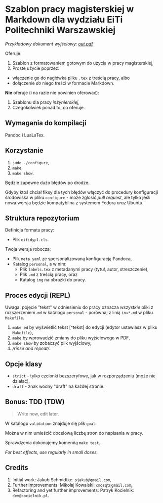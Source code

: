 # Szablon pracy magisterskiej w Markdown dla wydziału EiTi Politechniki Warszawskiej

*Przykładowy dokument wyjściowy: [out.pdf](out.pdf)*

Oferuje:

1. Szablon z formatowaniem gotowym do użycia w pracy magisterskiej,
2. Proste użycie poprzez:
  - włączenie go do nagłówka pliku `.tex` z treścią pracy, albo
  - dołączenie *do* niego treści w formacie Markdown.

**Nie** oferuje (i na razie nie powinien oferować):

1. Szablonu dla pracy *inżynierskiej*,
2. Czegokolwiek ponad to, co oferuje.

Wymagania do kompilacji
-----------------------

Pandoc i LuaLaTex.

Korzystanie
--------------

1. `sudo ./configure`,
2. `make`,
3. `make show`.

Będzie zapewne dużo błędów po drodze.

Gdyby ktoś chciał fiksy dla tych błędów włączyć do procedury konfiguracji środowiska w pliku `configure` - może zgłosić *pull request*, ale tylko jeśli nowa wersja będzie kompatybilna z systemem Fedora *oraz* Ubuntu.

Struktura repozytorium
----------------------

Definicja formatu pracy:

- Plik `eitidypl.cls`.

Twoja wersja robocza:

- Plik `meta.yaml` ze spersonalizowaną konfiguracją Pandoca,
- Katalog `personal`, a w nim:
  - Plik `labels.tex` z metadanymi pracy (tytuł, autor, streszczenie),
  - Plik `.md` z treścią pracy, oraz
  - Katalog `img` na obrazki do pracy.

Proces edycji (REPL)
--------------------

Uwaga: pojęcie "tekst" w odniesieniu do pracy oznacza *wszystkie* pliki z rozszerzeniem`.md` w katalogu `personal` - porównaj z linią `in=*.md` w pliku `Makefile`.

1. `make ed` by wyświetlić tekst [^tekst] do edycji (edytor ustawiasz w pliku `Makefile`),
2. `make` by wprowadzić zmiany do pliku wyjściowego w PDF,
3. `make show` by zobaczyć plik wyjściowy,
4. */rinse and repeat/*.

Opcje klasy
-----------

- `strict` - tylko czcionki bezszeryfowe, jak w rozporządzeniu (może nie działać),
- `draft` - znak wodny "draft" na każdej stronie.

Bonus: TDD (TDW)
-----------------------

> Write now, edit later.

W katalogu `validation` znajduje się plik `goal`.

Można w nim umieścić docelową liczbę stron do napisania w pracy.

Sprawdzenia dokonujemy komendą `make test`.

*For best effects, use regularly in small doses.*

Credits 
-------

1. Initial work: Jakub Schmidtke: `sjakub@gmail.com`,
2. Further improvements: Mikolaj Kowalski: `cmosqt@gmail.com`,
3. Refactoring and yet further improvements: Patryk Kocielnik: `dev@kocielnik.pl`.
